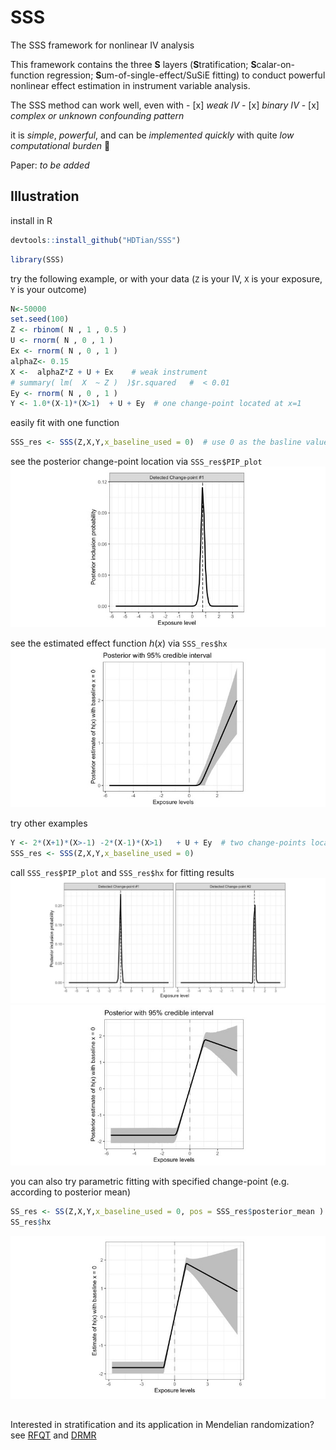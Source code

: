 # SSS

The SSS framework for nonlinear IV analysis

This framework contains the three **S** layers (**S**tratification; **S**calar-on-function regression; **S**um-of-single-effect/SuSiE fitting) to conduct powerful nonlinear effect estimation in instrument variable analysis.

The SSS method can work well, even with - [x] *weak IV* - [x] *binary IV* - [x] *complex or unknown confounding pattern*

it is *simple*, *powerful*, and can be *implemented quickly* with quite *low computational burden* 🚀

Paper: *to be added*

## Illustration

install in R

``` r
devtools::install_github("HDTian/SSS")
```

``` r
library(SSS)
```

try the following example, or with your data (`Z` is your IV, `X` is your exposure, `Y` is your outcome)

``` r
N<-50000
set.seed(100)
Z <- rbinom( N , 1 , 0.5 )
U <- rnorm( N , 0 , 1 )
Ex <- rnorm( N , 0 , 1 )
alphaZ<- 0.15
X <-  alphaZ*Z + U + Ex    # weak instrument
# summary( lm(  X  ~ Z )  )$r.squared   #  < 0.01
Ey <- rnorm( N , 0 , 1 )
Y <- 1.0*(X-1)*(X>1)  + U + Ey  # one change-point located at x=1
```

easily fit with one function

``` r
SSS_res <- SSS(Z,X,Y,x_baseline_used = 0)  # use 0 as the basline value for defining the effect function h(x)
```

see the posterior change-point location via `SSS_res$PIP_plot` ![Fig1](plots/Fig1.JPG)

see the estimated effect function $h(x)$ via `SSS_res$hx` ![Fig2](plots/Fig2.JPG)

try other examples

``` r
Y <- 2*(X+1)*(X>-1) -2*(X-1)*(X>1)   + U + Ey  # two change-points located at x=-1 and x=1
SSS_res <- SSS(Z,X,Y,x_baseline_used = 0)  
```

call `SSS_res$PIP_plot` and `SSS_res$hx` for fitting results ![Fig3](plots/Fig3.JPG) ![Fig4](plots/Fig4.JPG)

you can also try parametric fitting with specified change-point (e.g. according to posterior mean)

``` r
SS_res <- SS(Z,X,Y,x_baseline_used = 0, pos = SSS_res$posterior_mean )
SS_res$hx
```

![Fig5](plots/Fig5.jpg)

## 

Interested in stratification and its application in Mendelian randomization? see [RFQT](https://github.com/HDTian/RFQT) and [DRMR](https://github.com/HDTian/DRMR)
